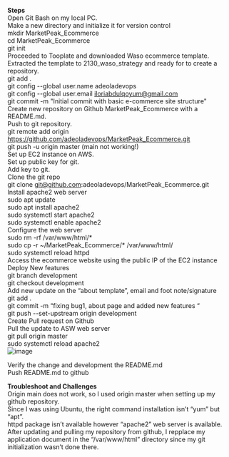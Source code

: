 **Steps**<br>
Open Git Bash on my local PC.<br>
Make a new directory and initialize it for version control<br>
  mkdir MarketPeak_Ecommerce<br>
  cd MarketPeak_Ecommerce<br>
  git init<br>
Proceeded to Tooplate and downloaded Waso ecommerce template.<br>
Extracted the template to 2130_waso_strategy and ready for to create a repository.<br>
  git add . <br>
  git config --global user.name adeoladevops <br>
  git config --global user.email iloriabdulqoyum@gmail.com <br>
  git commit -m "Initial commit with basic e-commerce site structure" <br>
Create new repository on Github MarketPeak_Ecommerce with a README.md.<br>
Push to git repository.<br>
  git remote add origin https://github.com/adeoladevops/MarketPeak_Ecommerce.git <br>
  git push -u origin master (main not working!) <br>
Set up EC2 instance on AWS.<br>
Set up public key for git.<br>
Add key to git.  <br>
Clone the git repo<br>
  git clone git@github.com:adeoladevops/MarketPeak_Ecommerce.git <br>
Install apache2 web server<br>
  sudo apt update <br>
  sudo apt install apache2 <br>
  sudo systemctl start apache2 <br>
  sudo systemctl enable apache2 <br>
Configure the web server <br>
	sudo rm -rf /var/www/html/* <br>
  sudo cp -r ~/MarketPeak_Ecommerce/* /var/www/html/ <br>
  sudo systemctl reload httpd <br>
Access the ecommerce website using the public IP of the EC2 instance <br>
Deploy New features <br>
  git branch development <br>
  git checkout development <br>
Add new update on the “about template”, email and foot note/signature <br>
  git add . <br>
  git commit -m “fixing bug1, about page and added new features “ <br>
	git push --set-upstream origin development <br>
Create Pull request on Github <br>
Pull the update to ASW web server <br>
  git pull origin master <br>
	sudo systemctl reload apache2 <br>
![image](https://github.com/user-attachments/assets/64f0df77-4306-4c34-aceb-e0f1d3095d58) <br>


Verify the change and development the README.md <br>
Push README.md to github <br>

**Troubleshoot and Challenges** <br>
  Origin main does not work, so I used origin master when setting up my github repository. <br>
  Since I was using Ubuntu, the right command  installation isn’t “yum” but “apt”. <br>
  httpd package isn’t available however “apache2” web server is available. <br>
  After updating and pulling my repository from github, I repplace my application document in the “/var/www/html” directory since my git initialization wasn’t done there. <br>
